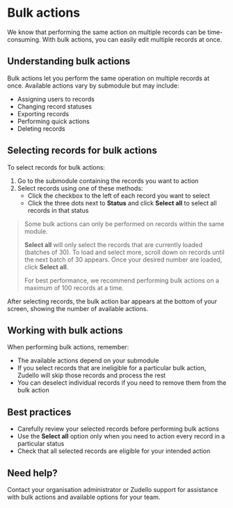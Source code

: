 # Bulk actions

We know that performing the same action on multiple records can be time-consuming. With bulk actions, you can easily edit multiple records at once.

## Understanding bulk actions

Bulk actions let you perform the same operation on multiple records at once. Available actions vary by submodule but may include:

- Assigning users to records
- Changing record statuses  
- Exporting records
- Performing quick actions  
- Deleting records

## Selecting records for bulk actions 

To select records for bulk actions:

1. Go to the submodule containing the records you want to action
2. Select records using one of these methods:
   - Click the checkbox to the left of each record you want to select
   - Click the three dots next to **Status** and click **Select all** to select all records in that status

> Some bulk actions can only be performed on records within the same module.
> 
> **Select all** will only select the records that are currently loaded (batches of 30). To load and select more, scroll down on records until the next batch of 30 appears. Once your desired number are loaded, click **Select all**.
> 
> For best performance, we recommend performing bulk actions on a maximum of 100 records at a time.

After selecting records, the bulk action bar appears at the bottom of your screen, showing the number of available actions.

## Working with bulk actions

When performing bulk actions, remember:

- The available actions depend on your submodule
- If you select records that are ineligible for a particular bulk action, Zudello will skip those records and process the rest
- You can deselect individual records if you need to remove them from the bulk action

## Best practices

- Carefully review your selected records before performing bulk actions
- Use the **Select all** option only when you need to action every record in a particular status
- Check that all selected records are eligible for your intended action

## Need help?

Contact your organisation administrator or Zudello support for assistance with bulk actions and available options for your team.